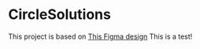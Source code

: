 # CircleSolutions

This project is based on [This Figma design](https://www.figma.com/design/QFZVTZMoMnYxdaiHm4PNiC/Homepage_circlesol?node-id=0-1&t=AA2j9G2VpA66w51U-1)
This is a test!